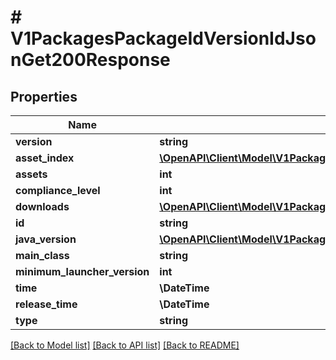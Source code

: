 # # V1PackagesPackageIdVersionIdJsonGet200Response

## Properties

Name | Type | Description | Notes
------------ | ------------- | ------------- | -------------
**version** | **string** |  | [optional]
**asset_index** | [**\OpenAPI\Client\Model\V1PackagesPackageIdVersionIdJsonGet200ResponseAssetIndex**](V1PackagesPackageIdVersionIdJsonGet200ResponseAssetIndex.md) |  | [optional]
**assets** | **int** |  | [optional]
**compliance_level** | **int** |  | [optional]
**downloads** | [**\OpenAPI\Client\Model\V1PackagesPackageIdVersionIdJsonGet200ResponseDownloads**](V1PackagesPackageIdVersionIdJsonGet200ResponseDownloads.md) |  | [optional]
**id** | **string** |  | [optional]
**java_version** | [**\OpenAPI\Client\Model\V1PackagesPackageIdVersionIdJsonGet200ResponseJavaVersion**](V1PackagesPackageIdVersionIdJsonGet200ResponseJavaVersion.md) |  | [optional]
**main_class** | **string** |  | [optional]
**minimum_launcher_version** | **int** |  | [optional]
**time** | **\DateTime** |  | [optional]
**release_time** | **\DateTime** |  | [optional]
**type** | **string** |  | [optional]

[[Back to Model list]](../../README.md#models) [[Back to API list]](../../README.md#endpoints) [[Back to README]](../../README.md)
